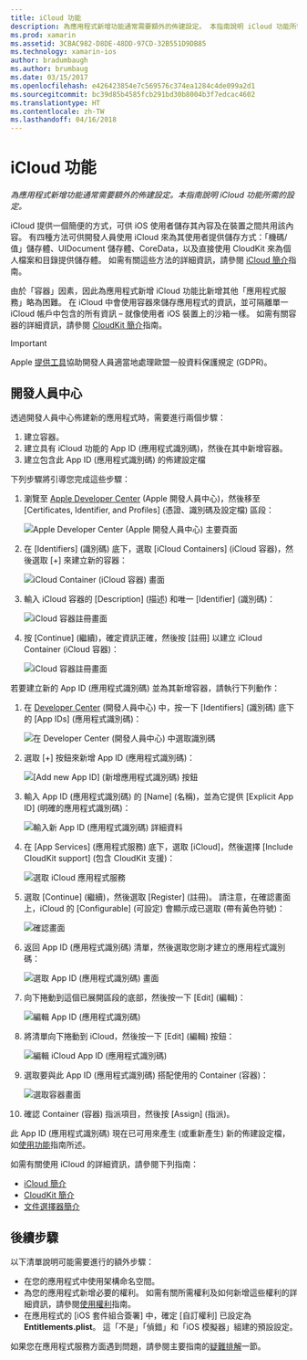 ```yaml
---
title: iCloud 功能
description: 為應用程式新增功能通常需要額外的佈建設定。 本指南說明 iCloud 功能所需的設定。
ms.prod: xamarin
ms.assetid: 3CBAC982-D8DE-48DD-97CD-32B551D9DB85
ms.technology: xamarin-ios
author: bradumbaugh
ms.author: brumbaug
ms.date: 03/15/2017
ms.openlocfilehash: e426423854e7c569576c374ea1284c4de099a2d1
ms.sourcegitcommit: bc39d85b4585fcb291bd30b8004b3f7edcac4602
ms.translationtype: HT
ms.contentlocale: zh-TW
ms.lasthandoff: 04/16/2018
---
```

# <a name="icloud-capabilities"></a>iCloud 功能

_為應用程式新增功能通常需要額外的佈建設定。本指南說明 iCloud 功能所需的設定。_

iCloud 提供一個簡便的方式，可供 iOS 使用者儲存其內容及在裝置之間共用該內容。 有四種方法可供開發人員使用 iCloud 來為其使用者提供儲存方式：「機碼/值」儲存體、UIDocument 儲存體、CoreData，以及直接使用 CloudKit 來為個人檔案和目錄提供儲存體。 如需有關這些方法的詳細資訊，請參閱 [iCloud 簡介](~/ios/data-cloud/introduction-to-icloud.md)指南。

由於「容器」因素，因此為應用程式新增 iCloud 功能比新增其他「應用程式服務」略為困難。 在 iCloud 中會使用容器來儲存應用程式的資訊，並可隔離單一 iCloud 帳戶中包含的所有資訊 – 就像使用者 iOS 裝置上的沙箱一樣。 如需有關容器的詳細資訊，請參閱 [CloudKit 簡介](~/ios/data-cloud/intro-to-cloudkit.md)指南。

> [!IMPORTANT]
> Apple [提供工具](https://developer.apple.com/support/allowing-users-to-manage-data/)協助開發人員適當地處理歐盟一般資料保護規定 (GDPR)。

<a name="icloud-developer-center" />

## <a name="developer-center"></a>開發人員中心

透過開發人員中心佈建新的應用程式時，需要進行兩個步驟：

1.  建立容器。
2.  建立具有 iCloud 功能的 App ID (應用程式識別碼)，然後在其中新增容器。
3. 建立包含此 App ID (應用程式識別碼) 的佈建設定檔

下列步驟將引導您完成這些步驟：

1.  瀏覽至 [Apple Developer Center](https://developer.apple.com/account/) \(Apple 開發人員中心\)，然後移至 [Certificates, Identifier, and Profiles] \(憑證、識別碼及設定檔\) 區段： 
    
     ![Apple Developer Center (Apple 開發人員中心) 主要頁面](icloud-capabilities-images/image22.png)

2.  在 [Identifiers] \(識別碼\) 底下，選取 [iCloud Containers] \(iCloud 容器\)，然後選取 [+] 來建立新的容器：  
    
    ![iCloud Container (iCloud 容器) 畫面](icloud-capabilities-images/image23.png)

3.  輸入 iCloud 容器的 [Description] \(描述\) 和唯一 [Identifier] \(識別碼\)： 
    
    ![iCloud 容器註冊畫面](icloud-capabilities-images/image24.png)

4.  按 [Continue] \(繼續\)，確定資訊正確，然後按 [註冊] 以建立 iCloud Container (iCloud 容器)：  
    
    ![iCloud 容器註冊畫面](icloud-capabilities-images/image25.png)

若要建立新的 App ID (應用程式識別碼) 並為其新增容器，請執行下列動作：

1.  在 [Developer Center](https://developer.apple.com/account/) \(開發人員中心\) 中，按一下 [Identifiers] \(識別碼\) 底下的 [App IDs] \(應用程式識別碼\)： 
    
    ![在 Developer Center (開發人員中心) 中選取識別碼](icloud-capabilities-images/image26.png)

2.  選取 [+] 按鈕來新增 App ID (應用程式識別碼)： 
    
    ![[Add new App ID] \(新增應用程式識別碼\) 按鈕](icloud-capabilities-images/image27.png)

3.  輸入 App ID (應用程式識別碼) 的 [Name] \(名稱\)，並為它提供 [Explicit App ID] \(明確的應用程式識別碼\)：
    
    ![輸入新 App ID (應用程式識別碼) 詳細資料](icloud-capabilities-images/image28.png)

4.  在 [App Services] \(應用程式服務\) 底下，選取 [iCloud]，然後選擇 [Include CloudKit support] \(包含 CloudKit 支援\)：
    
    ![選取 iCloud 應用程式服務](icloud-capabilities-images/image29.png)

5.  選取 [Continue] \(繼續\)，然後選取 [Register] \(註冊\)。 請注意，在確認畫面上，iCloud 的 [Configurable] \(可設定\) 會顯示成已選取 (帶有黃色符號)：   
    
    ![確認畫面](icloud-capabilities-images/image30.png)

6.  返回 App ID (應用程式識別碼) 清單，然後選取您剛才建立的應用程式識別碼： 
    
    ![選取 App ID (應用程式識別碼) 畫面](icloud-capabilities-images/image31.png)

7.  向下捲動到這個已展開區段的底部，然後按一下 [Edit] \(編輯\)：
    
    ![編輯 App ID (應用程式識別碼)](icloud-capabilities-images/image32.png)

8.  將清單向下捲動到 iCloud，然後按一下 [Edit] \(編輯\) 按鈕：  
    
    ![編輯 iCloud App ID (應用程式識別碼)](icloud-capabilities-images/image33.png)

9.  選取要與此 App ID (應用程式識別碼) 搭配使用的 Container (容器)：  
    
    ![選取容器畫面](icloud-capabilities-images/image34.png)

10. 確認 Container (容器) 指派項目，然後按 [Assign] \(指派\)。
 
此 App ID (應用程式識別碼) 現在已可用來產生 (或重新產生) 新的佈建設定檔，如[使用功能](~/ios/deploy-test/provisioning/capabilities/index.md)指南所述。 

如需有關使用 iCloud 的詳細資訊，請參閱下列指南：

*   [iCloud 簡介](~/ios/data-cloud/introduction-to-icloud.md)
*   [CloudKit 簡介](~/ios/data-cloud/intro-to-cloudkit.md)
*   [文件選擇器簡介](~/ios/platform/document-picker.md)

## <a name="next-steps"></a>後續步驟
 
以下清單說明可能需要進行的額外步驟：

* 在您的應用程式中使用架構命名空間。
* 為您的應用程式新增必要的權利。 如需有關所需權利及如何新增這些權利的詳細資訊，請參閱[使用權利](~/ios/deploy-test/provisioning/entitlements.md)指南。
* 在應用程式的 [iOS 套件組合簽署] 中，確定 [自訂權利] 已設定為 **Entitlements.plist**。 這「不是」「偵錯」和「iOS 模擬器」組建的預設設定。

如果您在應用程式服務方面遇到問題，請參閱主要指南的[疑難排解](~/ios/deploy-test/provisioning/capabilities/index.md)一節。